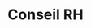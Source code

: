 ---
tags: gestion_cards


title: Conseil RH
image: /img/conseil_rh.png

altImage: Conseil RH
jqueryClass: conseil
---